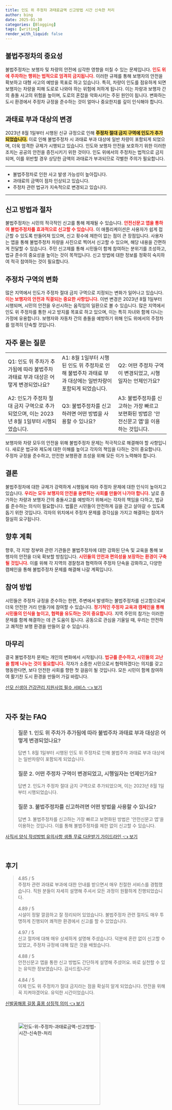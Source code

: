 ```yaml
---
title: 인도 위 주정차 과태료금액 신고방법 시간 신속한 처리
author: bing
date: 2025-01-30
categories: [Blogging]
tags: [writing]
render_with_liquid: false
---
```



<h2 id='불법주정차의 중요성'>불법주정차의 중요성</h2>

<p>불법주정차는 보행자 및 차량의 안전에 심각한 영향을 미칠 수 있는 문제입니다. <b><span style="color: #ee2323;">인도 위에 주차하는 행위는 법적으로 엄격히 금지됩니다.</span></b> 이러한 규제를 통해 보행자의 안전을 확보하고 대형 사고의 예방을 목표로 하고 있습니다. 특히, 차량이 인도를 점유하게 되면 보행자는 차량을 피해 도로로 나와야 하는 위험에 처하게 됩니다. 이는 차량과 보행자 간의 충돌 사고의 위험을 높이며, 도로의 혼잡을 악화시키는 주된 원인이 됩니다. 변화하는 도시 환경에서 주정차 규정을 준수하는 것이 얼마나 중요한지를 깊이 인식해야 합니다.</p>

<h2 id='과태료 부과 대상의 변경'>과태료 부과 대상의 변경</h2>

<p>2023년 8월 1일부터 시행된 신규 규정으로 인해 <b><span style="background-color: #ffe066;">주정차 절대 금지 구역에 인도가 추가되었습니다.</span></b> 이로 인해 불법주정차 시 과태료 부과 대상에 일반 차량이 포함되게 되었으며, 더욱 엄격한 규제가 시행되고 있습니다. 인도와 보행자 안전을 보호하기 위한 이러한 조치는 공공의 안전을 증진시키기 위한 것이다. 인도 위에서의 주정차는 법적으로 금지되며, 이를 위반할 경우 상당한 금액의 과태료가 부과되므로 각별한 주의가 필요합니다.</p>

<hr />

<ul>
    <li>불법주정차로 인한 사고 발생 가능성이 높아집니다.</li>
    <li>과태료의 금액이 점차 인상되고 있습니다.</li>
    <li>주정차 관련 법규가 지속적으로 변경되고 있습니다.</li>
</ul>

<hr />

<h2 id='신고 방법과 절차'>신고 방법과 절차</h2>

<p>불법주정차는 시민의 적극적인 신고를 통해 제재될 수 있습니다. <b><span style="color: #ee2323;">안전신문고 앱을 통하여 불법주정차를 효과적으로 신고할 수 있습니다.</span></b> 이 애플리케이션은 사용자가 쉽게 접근할 수 있도록 만들어져 있으며, 신고 횟수에 제한이 없는 점이 큰 장점입니다. 사용자는 앱을 통해 불법주정차 차량을 사진으로 찍어서 신고할 수 있으며, 해당 내용을 간편하게 전달할 수 있습니다. 주민 신고제를 통해 시민들이 함께 참여하는 분위기를 조성하고, 법규 준수의 중요성을 높이는 것이 목적입니다. 신고 방법에 대한 정보를 정확히 숙지하여 적극 참여하는 것이 필요합니다.</p>

<h2 id='주정차 구역의 변화'>주정차 구역의 변화</h2>

<p>많은 지역에서 인도가 주정차 절대 금지 구역으로 지정되는 변화가 일어나고 있습니다. <b><span style="color: #ee2323;">이는 보행자의 안전과 직결되는 중요한 사항입니다.</span></b> 이번 변경은 2023년 8월 1일부터 시행되며, 시민의 안전을 우선시하는 움직임의 일환으로 볼 수 있습니다. 많은 지역에서 인도 위 주정차를 통한 사고 방지를 목표로 하고 있으며, 이는 특히 자녀와 함께 다니는 가정에 유용합니다. 보행자와 자동차 간의 충돌을 예방하기 위해 인도 위에서의 주정차를 엄격히 단속할 것입니다.</p>

<h2 id='자주 묻는 질문'>자주 묻는 질문</h2>

<table>
    <tr>
        <td>Q1: 인도 위 주차가 추가됨에 따라 불법주차 과태료 부과 대상은 어떻게 변경되었나요?</td>
        <td>A1: 8월 1일부터 시행된 인도 위 주정차로 인해 불법주차 과태료 부과 대상에는 일반차량이 포함되게 되었습니다.</td>
        <td>Q2: 어떤 주정차 구역이 변경되었고, 시행일자는 언제인가요?</td>
    </tr>
    <tr>
        <td>A2: 인도가 주정차 절대 금지 구역으로 추가되었으며, 이는 2023년 8월 1일부터 시행되었습니다.</td>
        <td>Q3: 불법주정차를 신고하려면 어떤 방법을 사용할 수 있나요?</td>
        <td>A3: 불법주정차를 신고하는 가장 빠르고 보편화된 방법은 '안전신문고 앱'을 이용하는 것입니다.</td>
    </tr>
</table>

<p>보행자와 차량 모두의 안전을 위해 불법주정차 문제는 적극적으로 해결해야 할 사항입니다. 새로운 법규와 제도에 대한 이해를 높이고 각자의 책임을 다하는 것이 중요합니다. 주정차 규정을 준수하고, 안전한 보행환경 조성을 위해 모든 이가 노력해야 합니다.</p>

<h2 id='결론'>결론</h2>

<p>불법주정차에 대한 규제가 강력하게 시행됨에 따라 주정차 문제에 대한 인식이 높아지고 있습니다. <b><span style="color: #ee2323;">우리는 모두 보행자의 안전을 웅변하는 사회를 만들어 나가야 합니다.</span></b> 날로 증가하는 차량과 보행자 간의 충돌사고를 예방하기 위해서는 각자의 책임을 다하고, 법규를 준수하는 의식이 필요합니다. 법률은 시민들이 안전하게 길을 걷고 살아갈 수 있도록 돕기 위한 것입니다. 각자의 위치에서 주정차 문제를 경각심을 가지고 해결하는 참여가 절실히 요구됩니다.</p>

<h2 id='향후 계획'>향후 계획</h2>

<p>향후, 각 지방 정부와 관련 기관들은 불법주정차에 대한 강화된 단속 및 교육을 통해 보행자의 안전을 더욱 확보할 방침입니다. <b><span style="color: #ee2323;">시민들의 안전과 편의성을 보장하는 환경이 구축될 것입니다.</span></b> 이를 위해 각 지역의 경찰청과 협력하여 주정차 단속을 강화하고, 다양한 캠페인을 통해 불법주정차 문제를 해결해 나갈 계획입니다.</p>

<h2 id='참여 방법'>참여 방법</h2>

<p>시민들은 주정차 규정을 준수하는 한편, 주변에서 발생하는 불법주정차를 신고함으로써 더욱 안전한 거리 만들기에 참여할 수 있습니다. <b><span style="color: #ee2323;">정기적인 주정차 교육과 캠페인을 통해 시민들의 인식을 높이고, 협력을 유도하는 것이 중요합니다.</span></b> 지역 주민의 참가는 이러한 문제를 함께 해결하는 데 큰 도움이 됩니다. 공동으로 관심을 기울일 때, 우리는 안전하고 쾌적한 보행 환경을 만들어 갈 수 있습니다.</p>

<h2 id='마무리'>마무리</h2>

<p>결국 불법주정차 문제는 개인의 변화에서 시작됩니다. <b><span style="color: #ee2323;">법규를 준수하고, 시민들의 고난을 함께 나누는 것이 필요합니다.</span></b> 각자가 소중한 시민으로서 협력하겠다는 의지를 갖고 행동한다면, 보다 안전한 사회를 향한 첫 걸음이 될 것입니다. 모든 시민이 함께 참여하여 활기찬 도시 환경을 만들어 가길 바랍니다.</p>


<p><a class="click-button" title="산모 신생아 건강관리 지원사업 필수 서비스" href="https://afficreate.github.io/posts/%EC%82%B0%EB%AA%A8-%EC%8B%A0%EC%83%9D%EC%95%84-%EA%B1%B4%EA%B0%95%EA%B4%80%EB%A6%AC-%EC%A7%80%EC%9B%90%EC%82%AC%EC%97%85-%ED%95%84%EC%88%98-%EC%84%9C%EB%B9%84%EC%8A%A4/" rel="dofollow">산모 신생아 건강관리 지원사업 필수 서비스 👈 보기</a></p><br>
<h2 id='자주_찾는_FAQ'>자주 찾는 FAQ</h2>
<div itemscope="" itemtype="https://schema.org/FAQPage"> 
<blockquote> 
<div itemscope="" itemprop="mainEntity" itemtype="https://schema.org/Question"> 
<h3 itemprop="name">질문 1. 인도 위 주차가 추가됨에 따라 불법주차 과태료 부과 대상은 어떻게 변경되었나요?</h3> 
<div itemscope="" itemprop="acceptedAnswer" itemtype="https://schema.org/Answer"> 
<span itemprop="text"> 
<p>답변 1. 8월 1일부터 시행된 인도 위 주정차로 인해 불법주차 과태료 부과 대상에는 일반차량이 포함되게 되었습니다.</p> 
</span> 
</div> 
</div> 

<div itemscope="" itemprop="mainEntity" itemtype="https://schema.org/Question"> 
<h3 itemprop="name">질문 2. 어떤 주정차 구역이 변경되었고, 시행일자는 언제인가요?</h3> 
<div itemscope="" itemprop="acceptedAnswer" itemtype="https://schema.org/Answer"> 
<span itemprop="text"> 
<p>답변 2. 인도가 주정차 절대 금지 구역으로 추가되었으며, 이는 2023년 8월 1일부터 시행되었습니다.</p> 
</span> 
</div> 
</div> 

<div itemscope="" itemprop="mainEntity" itemtype="https://schema.org/Question"> 
<h3 itemprop="name">질문 3. 불법주정차를 신고하려면 어떤 방법을 사용할 수 있나요?</h3> 
<div itemscope="" itemprop="acceptedAnswer" itemtype="https://schema.org/Answer"> 
<span itemprop="text"> 
<p>답변 3. 불법주정차를 신고하는 가장 빠르고 보편화된 방법은 '안전신문고 앱'을 이용하는 것입니다. 이를 통해 불법주정차를 제한 없이 신고할 수 있습니다.</p> 
</span> 
</div> 
</div> 
</blockquote> 
</div>
<p><a class="click-button" title="사직서 양식 작성방법 유의사항 샘플 무료 다운받기 가이드라인" href="https://afficreate.github.io/posts/%EC%82%AC%EC%A7%81%EC%84%9C-%EC%96%91%EC%8B%9D-%EC%9E%91%EC%84%B1%EB%B0%A9%EB%B2%95-%EC%9C%A0%EC%9D%98%EC%82%AC%ED%95%AD-%EC%83%98%ED%94%8C-%EB%AC%B4%EB%A3%8C-%EB%8B%A4%EC%9A%B4%EB%B0%9B%EA%B8%B0-%EA%B0%80%EC%9D%B4%EB%93%9C%EB%9D%BC%EC%9D%B8/" rel="dofollow">사직서 양식 작성방법 유의사항 샘플 무료 다운받기 가이드라인 👈 보기</a></p><br>
<h2 id='후기'>후기</h2>
<div itemscope itemtype="https://schema.org/Product">
  <blockquote>
  <div itemprop="review" itemscope itemtype="https://schema.org/Review">
      <div itemprop="reviewRating" itemscope itemtype="https://schema.org/Rating"> <span itemprop="ratingValue">4.85</span> / <span itemprop="bestRating">5</span> </div>
      <span itemprop="reviewBody">주정차 관련 과태료 부과에 대한 안내를 받으면서 매우 친절한 서비스를 경험했습니다. 직원 분들이 자세히 설명해 주셔서 모든 과정이 원활하게 진행되었습니다.</span>
  </div>
  <br>
  <div itemprop="review" itemscope itemtype="https://schema.org/Review">
      <div itemprop="reviewRating" itemscope itemtype="https://schema.org/Rating"> <span itemprop="ratingValue">4.89</span> / <span itemprop="bestRating">5</span> </div>
      <span itemprop="reviewBody">시설이 정말 깔끔하고 잘 정리되어 있었습니다. 불법주정차 관련 절차도 매우 투명하게 진행되어 쾌적한 환경에서 신고를 할 수 있었습니다.</span>
  </div>
  <br>
  <div itemprop="review" itemscope itemtype="https://schema.org/Review">
      <div itemprop="reviewRating" itemscope itemtype="https://schema.org/Rating"> <span itemprop="ratingValue">4.97</span> / <span itemprop="bestRating">5</span> </div>
      <span itemprop="reviewBody">신고 절차에 대해 매우 상세하게 설명해 주셨습니다. 덕분에 혼란 없이 신고할 수 있었고, 주정차 규정에 대해 많은 것을 배웠습니다.</span>
  </div>
  <br>
  <div itemprop="review" itemscope itemtype="https://schema.org/Review">
      <div itemprop="reviewRating" itemscope itemtype="https://schema.org/Rating"> <span itemprop="ratingValue">4.88</span> / <span itemprop="bestRating">5</span> </div>
      <span itemprop="reviewBody">안전신문고 앱을 통한 신고 방법도 간단하게 설명해 주셨어요. 바로 실천할 수 있는 유익한 정보였습니다. 감사드립니다!</span>
  </div>
  <br>
  <div itemprop="review" itemscope itemtype="https://schema.org/Review">
      <div itemprop="reviewRating" itemscope itemtype="https://schema.org/Rating"> <span itemprop="ratingValue">4.84</span> / <span itemprop="bestRating">5</span> </div>
      <span itemprop="reviewBody">이제 인도 위 주정차가 절대 금지라는 점을 확실히 알게 되었습니다. 안전을 위해 꼭 지켜야겠어요. 유익한 시간이었습니다.</span>
  </div>
  </blockquote>
</div>
<p><a class="click-button" title="신발꿈해몽 길몽 흉몽 상징적 의미" href="https://afficreate.github.io/posts/%EC%8B%A0%EB%B0%9C%EA%BF%88%ED%95%B4%EB%AA%BD-%EA%B8%B8%EB%AA%BD-%ED%9D%89%EB%AA%BD-%EC%83%81%EC%A7%95%EC%A0%81-%EC%9D%98%EB%AF%B8/" rel="dofollow">신발꿈해몽 길몽 흉몽 상징적 의미 👈 보기</a></p><br>
<figure class="image"><img src="https://afficreate.github.io/assets/img/thumbnail/인도-위-주정차-과태료금액-신고방법-시간-신속한-처리.webp" alt="인도-위-주정차-과태료금액-신고방법-시간-신속한-처리" width="256" height="256"></figure>